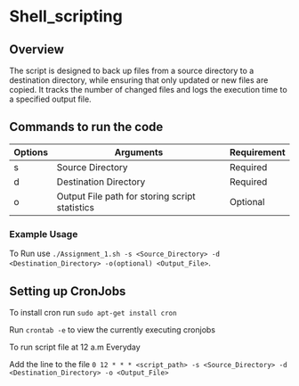# Shell_scripting
## Overview
The script is designed to back up files from a source directory to a destination directory, while ensuring that only updated or new files are copied. 
It tracks the number of changed files and logs the execution time to a specified output file.

## Commands to run the code

| Options | Arguments | Requirement |
| -------- | -------- | -------- |
| s | Source Directory | Required |
| d | Destination Directory | Required |
| o | Output File path for storing script statistics | Optional |

### Example Usage

To Run use `./Assignment_1.sh -s <Source_Directory> -d <Destination_Directory> -o(optional) <Output_File>`.

## Setting up CronJobs

To install cron run `sudo apt-get install cron`

Run `crontab -e` to view the currently executing cronjobs

To run script file at 12 a.m Everyday

Add the line to the file `0 12 * * * <script_path> -s <Source_Directory> -d <Destination_Directory> -o <Output_File>`

